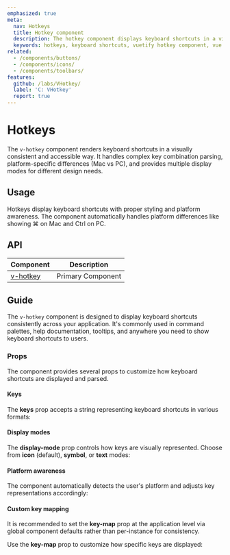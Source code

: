 ```yaml
---
emphasized: true
meta:
  nav: Hotkeys
  title: Hotkey component
  description: The hotkey component displays keyboard shortcuts in a visually consistent and platform-aware manner.
  keywords: hotkeys, keyboard shortcuts, vuetify hotkey component, vue hotkey component
related:
  - /components/buttons/
  - /components/icons/
  - /components/toolbars/
features:
  github: /labs/VHotkey/
  label: 'C: VHotkey'
  report: true
---
```


# Hotkeys

The `v-hotkey` component renders keyboard shortcuts in a visually consistent and accessible way. It handles complex key combination parsing, platform-specific differences (Mac vs PC), and provides multiple display modes for different design needs.

<PageFeatures />

## Usage

Hotkeys display keyboard shortcuts with proper styling and platform awareness. The component automatically handles platform differences like showing <v-kbd>⌘</v-kbd> on Mac and <v-kbd>Ctrl</v-kbd> on PC.

<ExamplesUsage name="v-hotkey" />

## API

| Component | Description |
| - | - |
| [v-hotkey](/api/v-hotkey/) | Primary Component |

<ApiInline hide-links />

## Guide

The `v-hotkey` component is designed to display keyboard shortcuts consistently across your application. It's commonly used in command palettes, help documentation, tooltips, and anywhere you need to show keyboard shortcuts to users.

### Props

The component provides several props to customize how keyboard shortcuts are displayed and parsed.

#### Keys

The **keys** prop accepts a string representing keyboard shortcuts in various formats:

<ExamplesExample file="v-hotkey/prop-keys" />

#### Display modes

The **display-mode** prop controls how keys are visually represented. Choose from **icon** (default), **symbol**, or **text** modes:

<ExamplesExample file="v-hotkey/prop-display-mode" />

#### Platform awareness

The component automatically detects the user's platform and adjusts key representations accordingly:

<ExamplesExample file="v-hotkey/prop-platform-aware" />

#### Custom key mapping

<Alert type="info" variant="tonal">
It is recommended to set the <b>key-map</b> prop at the application level via global component defaults rather than per-instance for consistency.
</Alert>

Use the **key-map** prop to customize how specific keys are displayed:

<ExamplesExample file="v-hotkey/prop-key-map" />

